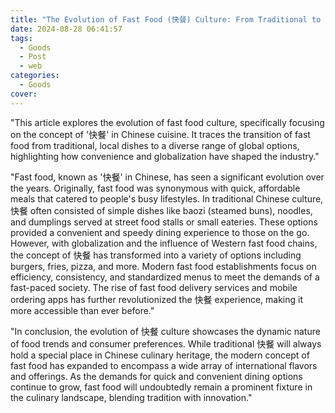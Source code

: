 ```yaml
---
title: "The Evolution of Fast Food (快餐) Culture: From Traditional to Modern"
date: 2024-08-28 06:41:57
tags:
  - Goods
  - Post
  - web
categories:
  - Goods
cover: 
---
```


"This article explores the evolution of fast food culture, specifically focusing on the concept of '快餐' in Chinese cuisine. It traces the transition of fast food from traditional, local dishes to a diverse range of global options, highlighting how convenience and globalization have shaped the industry."

"Fast food, known as '快餐' in Chinese, has seen a significant evolution over the years. Originally, fast food was synonymous with quick, affordable meals that catered to people's busy lifestyles. In traditional Chinese culture, 快餐 often consisted of simple dishes like baozi (steamed buns), noodles, and dumplings served at street food stalls or small eateries. These options provided a convenient and speedy dining experience to those on the go. However, with globalization and the influence of Western fast food chains, the concept of 快餐 has transformed into a variety of options including burgers, fries, pizza, and more. Modern fast food establishments focus on efficiency, consistency, and standardized menus to meet the demands of a fast-paced society. The rise of fast food delivery services and mobile ordering apps has further revolutionized the 快餐 experience, making it more accessible than ever before."

"In conclusion, the evolution of 快餐 culture showcases the dynamic nature of food trends and consumer preferences. While traditional 快餐 will always hold a special place in Chinese culinary heritage, the modern concept of fast food has expanded to encompass a wide array of international flavors and offerings. As the demands for quick and convenient dining options continue to grow, fast food will undoubtedly remain a prominent fixture in the culinary landscape, blending tradition with innovation."
